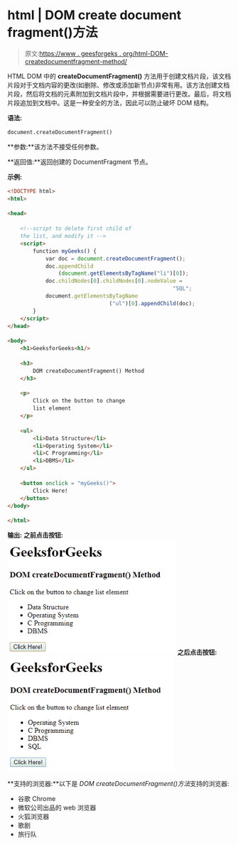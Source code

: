# html | DOM create document fragment()方法

> 原文:[https://www . geesforgeks . org/html-DOM-createdocumentfragment-method/](https://www.geeksforgeeks.org/html-dom-createdocumentfragment-method/)

HTML DOM 中的 **createDocumentFragment()** 方法用于创建文档片段，该文档片段对于文档内容的更改(如删除、修改或添加新节点)非常有用。该方法创建文档片段，然后将文档的元素附加到文档片段中，并根据需要进行更改。最后，将文档片段追加到文档中。这是一种安全的方法，因此可以防止破坏 DOM 结构。

**语法:**

```html
document.createDocumentFragment()
```

**参数:**该方法不接受任何参数。

**返回值:**返回创建的 DocumentFragment 节点。

**示例:**

```html
<!DOCTYPE html>
<html>

<head>

    <!--script to delete first child of
    the list, and modify it -->
    <script>
        function myGeeks() {
            var doc = document.createDocumentFragment();
            doc.appendChild
                (document.getElementsByTagName("li")[0]);
            doc.childNodes[0].childNodes[0].nodeValue =
                                                    "SQL";
            document.getElementsByTagName
                                ("ul")[0].appendChild(doc);
        }
    </script>
</head>

<body>
    <h1>GeeksforGeeks<h1/>

    <h3>
        DOM createDocumentFragment() Method
    </h3>

    <p>
        Click on the button to change
        list element
    </p>

    <ul>
        <li>Data Structure</li>
        <li>Operating System</li>
        <li>C Programming</li>
        <li>DBMS</li>
    </ul>

    <button onclick = "myGeeks()">
        Click Here!
    </button>
</body>

</html>                    
```

**输出:**
**之前点击按钮:**
![](img/03cb73a9af8c5d8533bca15e59c0dc10.png)
**之后点击按钮:**
![](img/c0c08f05e2354ed3f6b7caa38e355559.png)

**支持的浏览器:**以下是 *DOM createDocumentFragment()方法*支持的浏览器:

*   谷歌 Chrome
*   微软公司出品的 web 浏览器
*   火狐浏览器
*   歌剧
*   旅行队